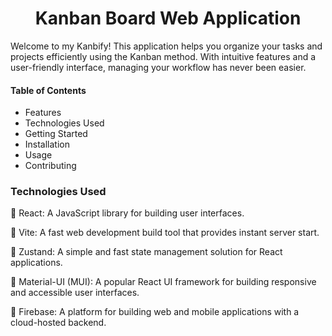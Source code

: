 <h1 align="center">Kanban Board Web Application</h1>

Welcome to my Kanbify! This application helps you organize your tasks and projects efficiently using the Kanban method. With intuitive features and a user-friendly interface, managing your workflow has never been easier.
<p>          </p>

<h4>Table of Contents</h4>
<ul>
  <li>Features</li>
  <li>Technologies Used</li>
  <li>Getting Started</li>
  <li>Installation</li>
  <li>Usage</li>
  <li>Contributing</li>
</ul>

<h3>Technologies Used</h3>
<p>📎 React: A JavaScript library for building user interfaces.</p>
<p>📎 Vite: A fast web development build tool that provides instant server start.</p>
<p>📎 Zustand: A simple and fast state management solution for React applications.</p>
<p>📎 Material-UI (MUI): A popular React UI framework for building responsive and accessible user interfaces.</p>
<p>📎 Firebase: A platform for building web and mobile applications with a cloud-hosted backend.</p>

